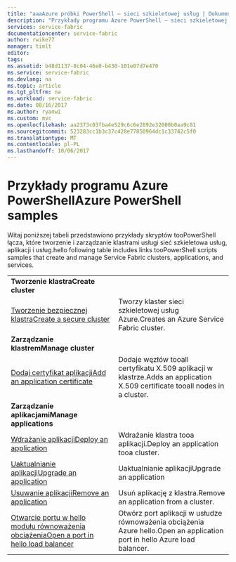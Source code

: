 ```yaml
---
title: "aaaAzure próbki PowerShell — sieci szkieletowej usług | Dokumentacja firmy Microsoft"
description: "Przykłady programu Azure PowerShell — sieci szkieletowej usług"
services: service-fabric
documentationcenter: service-fabric
author: rwike77
manager: timlt
editor: 
tags: 
ms.assetid: b48d1137-8c04-46e0-b430-101e07d7e470
ms.service: service-fabric
ms.devlang: na
ms.topic: article
ms.tgt_pltfrm: na
ms.workload: service-fabric
ms.date: 08/16/2017
ms.author: ryanwi
ms.custom: mvc
ms.openlocfilehash: aa2373c03fba4e529c6c6e2892e32000b0aa9c81
ms.sourcegitcommit: 523283cc1b3c37c428e77850964dc1c33742c5f0
ms.translationtype: MT
ms.contentlocale: pl-PL
ms.lasthandoff: 10/06/2017
---
```

# <a name="azure-powershell-samples"></a><span data-ttu-id="6a508-103">Przykłady programu Azure PowerShell</span><span class="sxs-lookup"><span data-stu-id="6a508-103">Azure PowerShell samples</span></span>

<span data-ttu-id="6a508-104">Witaj poniższej tabeli przedstawiono przykłady skryptów tooPowerShell łącza, które tworzenie i zarządzanie klastrami usługi sieć szkieletowa usług, aplikacji i usług.</span><span class="sxs-lookup"><span data-stu-id="6a508-104">hello following table includes links tooPowerShell scripts samples that create and manage Service Fabric clusters, applications, and services.</span></span>

| | |
|-|-|
| <span data-ttu-id="6a508-105">**Tworzenie klastra**</span><span class="sxs-lookup"><span data-stu-id="6a508-105">**Create cluster**</span></span> ||
| [<span data-ttu-id="6a508-106">Tworzenie bezpiecznej klastra</span><span class="sxs-lookup"><span data-stu-id="6a508-106">Create a secure cluster</span></span>](./scripts/service-fabric-powershell-create-secure-cluster-cert.md)| <span data-ttu-id="6a508-107">Tworzy klaster sieci szkieletowej usług Azure.</span><span class="sxs-lookup"><span data-stu-id="6a508-107">Creates an Azure Service Fabric cluster.</span></span> |
| <span data-ttu-id="6a508-108">**Zarządzanie klastrem**</span><span class="sxs-lookup"><span data-stu-id="6a508-108">**Manage cluster**</span></span> ||
| [<span data-ttu-id="6a508-109">Dodaj certyfikat aplikacji</span><span class="sxs-lookup"><span data-stu-id="6a508-109">Add an application certificate</span></span>](./scripts/service-fabric-powershell-add-application-certificate.md)| <span data-ttu-id="6a508-110">Dodaje węzłów tooall certyfikatu X.509 aplikacji w klastrze.</span><span class="sxs-lookup"><span data-stu-id="6a508-110">Adds an application X.509 certificate tooall nodes in a cluster.</span></span> |
| <span data-ttu-id="6a508-111">**Zarządzanie aplikacjami**</span><span class="sxs-lookup"><span data-stu-id="6a508-111">**Manage applications**</span></span> ||
| [<span data-ttu-id="6a508-112">Wdrażanie aplikacji</span><span class="sxs-lookup"><span data-stu-id="6a508-112">Deploy an application</span></span>](./scripts/service-fabric-powershell-deploy-application.md)| <span data-ttu-id="6a508-113">Wdrażanie klastra tooa aplikacji.</span><span class="sxs-lookup"><span data-stu-id="6a508-113">Deploy an application tooa cluster.</span></span>|
| [<span data-ttu-id="6a508-114">Uaktualnianie aplikacji</span><span class="sxs-lookup"><span data-stu-id="6a508-114">Upgrade an application</span></span>](./scripts/service-fabric-powershell-upgrade-application.md)| <span data-ttu-id="6a508-115">Uaktualnianie aplikacji</span><span class="sxs-lookup"><span data-stu-id="6a508-115">Upgrade an application</span></span> |
| [<span data-ttu-id="6a508-116">Usuwanie aplikacji</span><span class="sxs-lookup"><span data-stu-id="6a508-116">Remove an application</span></span>](./scripts/service-fabric-powershell-remove-application.md)| <span data-ttu-id="6a508-117">Usuń aplikację z klastra.</span><span class="sxs-lookup"><span data-stu-id="6a508-117">Remove an application from a cluster.</span></span>|
| [<span data-ttu-id="6a508-118">Otwarcie portu w hello modułu równoważenia obciążenia</span><span class="sxs-lookup"><span data-stu-id="6a508-118">Open a port in hello load balancer</span></span>](./scripts/service-fabric-powershell-open-port-in-load-balancer.md) | <span data-ttu-id="6a508-119">Otwórz port aplikacji w usłudze równoważenia obciążenia Azure hello.</span><span class="sxs-lookup"><span data-stu-id="6a508-119">Open an application port in hello Azure load balancer.</span></span> |
